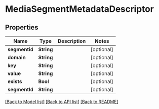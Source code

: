 # MediaSegmentMetadataDescriptor

## Properties
Name | Type | Description | Notes
------------ | ------------- | ------------- | -------------
**segmentid** | **String** |  | [optional] 
**domain** | **String** |  | [optional] 
**key** | **String** |  | [optional] 
**value** | **String** |  | [optional] 
**exists** | **Bool** |  | [optional] 
**segmentId** | **String** |  | [optional] 

[[Back to Model list]](../README.md#documentation-for-models) [[Back to API list]](../README.md#documentation-for-api-endpoints) [[Back to README]](../README.md)


